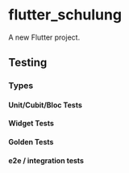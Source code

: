 # flutter_schulung

A new Flutter project.

## Testing

### Types

#### Unit/Cubit/Bloc Tests

#### Widget Tests

#### Golden Tests

#### e2e / integration tests
